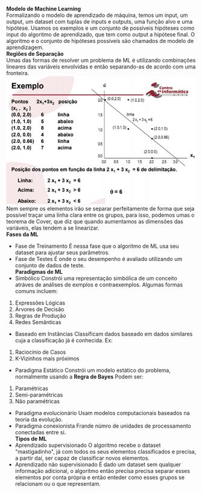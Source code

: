 **Modelo de Machine Learning**\
Formalizando o modelo de aprendizado de máquina, temos um input, um output, um dataset com tuplas de inputs e outputs, uma função alvo e uma hipótese.
Usamos os exemplos e um conjunto de possíveis hipóteses como input do algoritmo de aprendizado, que tem como output a hipótese final. O algoritmo e o conjunto de hipóteses possíveis são chamados de modelo de aprendizagem.\
**Regiões de Separação**\
Umas das formas de resolver um problema de ML é utilizando combinações lineares das variáveis envolvidas e então separando-as de acordo com uma fronteira.\
![Exemplo de Separação Linear](https://raw.githubusercontent.com/LinuxUserIRS/Notes/master/SI/Resources/SeparacaoLinear.png)\
Nem sempre os elementos irão se separar perfeitamente de forma que seja possível traçar uma linha clara entre os grupos, para isso, podemos umas o teorema de Cover, que diz que quando aumentamos as dimensões das variáveis, elas tendem a se linearizar.\
**Fases da ML**
- Fase de Treinamento
É nessa fase que o algoritmo de ML usa seu dataset para ajustar seus parâmetros.
- Fase de Testes
É onde o seu desempenho é avaliado utilizando um conjunto de dados de teste.\
**Paradigmas de ML**
- Simbólico
Constrói uma representação simbólica de um conceito atráves de análises de exmplos e contraexemplos.
Algumas formas comuns incluem:
1. Expressões Lógicas
2. Árvores de Decisão
3. Regras de Produção
4. Redes Semânticas
- Baseado em Instâncias
Classificam dados baseado em dados similares cuja a classificação já é conhecida.
Ex:
1. Raciocínio de Casos
2. K-Vizinhos mais próximos
- Paradigma Estático
Constrói um modelo estático do problema, normalmente usando a **Regra de Bayes**
Podem ser:
1. Paramétricas
2. Semi-paramétricas
3. Não paramétricas
- Paradigma evolucionário
Usam modelos computacionais baseados na teoria da evolução.
- Paradigma conexionista
Frande númro de unidades de processamento conectadas entre si.\
**Tipos de ML**
- Aprendizado supervisionado
O algoritmo recebe o dataset "mastigadinho", já com todos os seus elementos classificados e precisa, a partir daí, ser capaz de classificar novos elementos.
- Aprendizado não supervisionado
É dado um dataset sem qualquer informação adicional, o algoritmo então precisa precisa separar esses elementos por conta própria e então enteder como esses grupos se relacionam ou o que representam.
